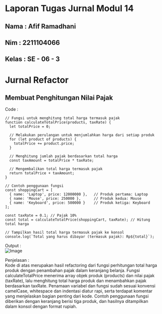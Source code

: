 # Laporan Tugas Jurnal Modul 14

<h2> Nama  : Afif Ramadhani</h2>
<h2> Nim   : 2211104066</h2>
<h2> Kelas : SE - 06 - 3</h2>

# Jurnal Refactor

## Membuat Penghitungan Nilai Pajak
Code :
```
// Fungsi untuk menghitung total harga termasuk pajak
function calculateTotalPrice(products, taxRate) {
  let totalPrice = 0;

  // Melakukan perulangan untuk menjumlahkan harga dari setiap produk
  for (let product of products) {
    totalPrice += product.price;
  }

  // Menghitung jumlah pajak berdasarkan total harga
  const taxAmount = totalPrice * taxRate;

  // Mengembalikan total harga termasuk pajak
  return totalPrice + taxAmount;
}

// Contoh penggunaan fungsi
const shoppingCart = [
  { name: 'Laptop', price: 12000000 },   // Produk pertama: Laptop
  { name: 'Mouse', price: 250000 },      // Produk kedua: Mouse
  { name: 'Keyboard', price: 500000 }    // Produk ketiga: Keyboard
];

const taxRate = 0.1; // Pajak 10%
const total = calculateTotalPrice(shoppingCart, taxRate); // Hitung total harga

// Tampilkan hasil total harga termasuk pajak ke konsol
console.log(`Total yang harus dibayar (termasuk pajak): Rp${total}`);
```

Output : <br>
![Image](https://github.com/user-attachments/assets/171cd541-9a68-4498-90ec-a6dee7ae2349)

Penjelasan : <br>
Kode di atas merupakan hasil refactoring dari fungsi perhitungan total harga produk dengan penambahan pajak dalam keranjang belanja. 
Fungsi calculateTotalPrice menerima array objek produk (products) dan nilai pajak (taxRate), 
lalu menghitung total harga produk dan menambahkan pajak berdasarkan taxRate. 
Penamaan variabel dan fungsi sudah sesuai konvensi camelCase, whitespace dan indentasi diatur rapi, 
serta terdapat komentar yang menjelaskan bagian penting dari kode. Contoh penggunaan fungsi diberikan dengan keranjang berisi tiga produk, 
dan hasilnya ditampilkan dalam konsol dengan format rupiah.
